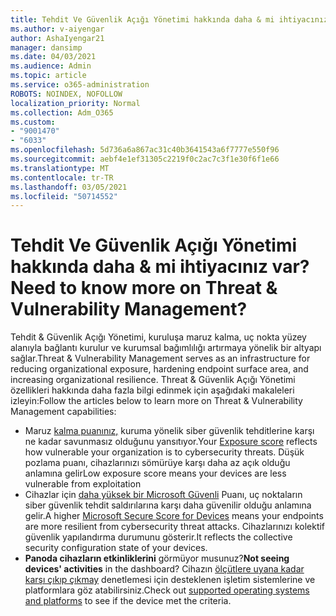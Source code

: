```yaml
---
title: Tehdit Ve Güvenlik Açığı Yönetimi hakkında daha & mi ihtiyacınız var?
ms.author: v-aiyengar
author: AshaIyengar21
manager: dansimp
ms.date: 04/03/2021
ms.audience: Admin
ms.topic: article
ms.service: o365-administration
ROBOTS: NOINDEX, NOFOLLOW
localization_priority: Normal
ms.collection: Adm_O365
ms.custom:
- "9001470"
- "6033"
ms.openlocfilehash: 5d736a6a867ac31c40b3641543a6f7777e550f96
ms.sourcegitcommit: aebf4e1ef31305c2219f0c2ac7c3f1e30f6f1e66
ms.translationtype: MT
ms.contentlocale: tr-TR
ms.lasthandoff: 03/05/2021
ms.locfileid: "50714552"
---
```

# <a name="need-to-know-more-on-threat--vulnerability-management"></a><span data-ttu-id="ca681-102">Tehdit Ve Güvenlik Açığı Yönetimi hakkında daha & mi ihtiyacınız var?</span><span class="sxs-lookup"><span data-stu-id="ca681-102">Need to know more on Threat & Vulnerability Management?</span></span>

<span data-ttu-id="ca681-103">Tehdit & Güvenlik Açığı Yönetimi, kuruluşa maruz kalma, uç nokta yüzey alanıyla bağlantı kurulur ve kurumsal bağımlılığı artırmaya yönelik bir altyapı sağlar.</span><span class="sxs-lookup"><span data-stu-id="ca681-103">Threat & Vulnerability Management serves as an infrastructure for reducing organizational exposure, hardening endpoint surface area, and increasing organizational resilience.</span></span> <span data-ttu-id="ca681-104">Threat & Güvenlik Açığı Yönetimi özellikleri hakkında daha fazla bilgi edinmek için aşağıdaki makaleleri izleyin:</span><span class="sxs-lookup"><span data-stu-id="ca681-104">Follow the articles below to learn more on Threat & Vulnerability Management capabilities:</span></span>

- <span data-ttu-id="ca681-105">Maruz [kalma puanınız,](https://docs.microsoft.com/windows/security/threat-protection/microsoft-defender-atp/tvm-exposure-score) kuruma yönelik siber güvenlik tehditlerine karşı ne kadar savunmasız olduğunu yansıtıyor.</span><span class="sxs-lookup"><span data-stu-id="ca681-105">Your [Exposure score](https://docs.microsoft.com/windows/security/threat-protection/microsoft-defender-atp/tvm-exposure-score) reflects how vulnerable your organization is to cybersecurity threats.</span></span> <span data-ttu-id="ca681-106">Düşük pozlama puanı, cihazlarınızı sömürüye karşı daha az açık olduğu anlamına gelir</span><span class="sxs-lookup"><span data-stu-id="ca681-106">Low exposure score means your devices are less vulnerable from exploitation</span></span>
- <span data-ttu-id="ca681-107">Cihazlar için [daha yüksek bir Microsoft Güvenli](https://docs.microsoft.com/windows/security/threat-protection/microsoft-defender-atp/tvm-microsoft-secure-score-devices) Puanı, uç noktaların siber güvenlik tehdit saldırılarına karşı daha güvenilir olduğu anlamına gelir.</span><span class="sxs-lookup"><span data-stu-id="ca681-107">A higher [Microsoft Secure Score for Devices](https://docs.microsoft.com/windows/security/threat-protection/microsoft-defender-atp/tvm-microsoft-secure-score-devices) means your endpoints are more resilient from cybersecurity threat attacks.</span></span> <span data-ttu-id="ca681-108">Cihazlarınızı kolektif güvenlik yapılandırma durumunu gösterir.</span><span class="sxs-lookup"><span data-stu-id="ca681-108">It reflects the collective security configuration state of your devices.</span></span>
- <span data-ttu-id="ca681-109">**Panoda cihazların etkinliklerini** görmüyor musunuz?</span><span class="sxs-lookup"><span data-stu-id="ca681-109">**Not seeing devices' activities** in the dashboard?</span></span> <span data-ttu-id="ca681-110">Cihazın [ölçütlere uyana kadar karşı çıkıp çıkmay](https://docs.microsoft.com/windows/security/threat-protection/microsoft-defender-atp/tvm-supported-os) denetlemesi için desteklenen işletim sistemlerine ve platformlara göz atabilirsiniz.</span><span class="sxs-lookup"><span data-stu-id="ca681-110">Check out [supported operating systems and platforms](https://docs.microsoft.com/windows/security/threat-protection/microsoft-defender-atp/tvm-supported-os) to see if the device met the criteria.</span></span>
